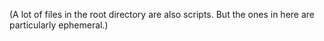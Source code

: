 (A lot of files in the root directory are also scripts. But the ones in here are particularly ephemeral.)
